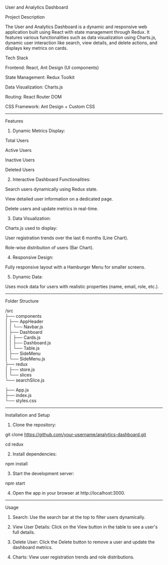 
User and Analytics Dashboard

Project Description

The User and Analytics Dashboard is a dynamic and responsive web application built using React with state management through Redux. It features various functionalities such as data visualization using Charts.js, dynamic user interaction like search, view details, and delete actions, and displays key metrics on cards.





Tech Stack

Frontend: React, Ant Design (UI components)

State Management: Redux Toolkit

Data Visualization: Charts.js

Routing: React Router DOM 

CSS Framework: Ant Design + Custom CSS



---

Features

1. Dynamic Metrics Display:

Total Users

Active Users

Inactive Users

Deleted Users



2. Interactive Dashboard Functionalities:

Search users dynamically using Redux state.

View detailed user information on a dedicated page.

Delete users and update metrics in real-time.



3. Data Visualization:

Charts.js used to display:

User registration trends over the last 6 months (Line Chart).

Role-wise distribution of users (Bar Chart).




4. Responsive Design:

Fully responsive layout with a Hamburger Menu for smaller screens.



5. Dynamic Data:

Uses mock data for users with realistic properties (name, email, role, etc.).





---



Folder Structure

/src  
  ├── components  
  │   ├── AppHeader  
  │   │   └── Navbar.js  
  │   ├── Dashboard  
  │   │   ├── Cards.js  
  │   │   ├── Dashboard.js  
  │   │   └── Table.js  
  │   ├── SideMenu  
  │       └── SideMenu.js  
  ├── redux  
  │   ├── store.js  
  │   └── slices  
  └── searchSlice.js
  
  ├── App.js  
  ├── index.js  
  └── styles.css


---

Installation and Setup

1. Clone the repository:

git clone https://github.com/your-username/analytics-dashboard.git

cd redux


2. Install dependencies:

npm install


3. Start the development server:

npm start


4. Open the app in your browser at http://localhost:3000.




---

Usage

1. Search: Use the search bar at the top to filter users dynamically.


2. View User Details: Click on the View button in the table to see a user's full details.


3. Delete User: Click the Delete button to remove a user and update the dashboard metrics.


4. Charts: View user registration trends and role distributions.


